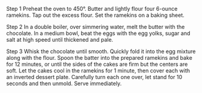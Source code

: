 Step 1
Preheat the oven to 450°. Butter and lightly flour four 6-ounce ramekins. Tap out the excess flour. Set the ramekins on a baking sheet.

Step 2
In a double boiler, over simmering water, melt the butter with the chocolate. In a medium bowl, beat the eggs with the egg yolks, sugar and salt at high speed until thickened and pale.

Step 3
Whisk the chocolate until smooth. Quickly fold it into the egg mixture along with the flour. Spoon the batter into the prepared ramekins and bake for 12 minutes, or until the sides of the cakes are firm but the centers are soft. Let the cakes cool in the ramekins for 1 minute, then cover each with an inverted dessert plate. Carefully turn each one over, let stand for 10 seconds and then unmold. Serve immediately.